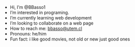 - Hi, I’m @BBasso1
- I’m interested in programing.
- I’m currently learning web development
- I’m looking to collaborate on a web page
- How to reach me: bbasso@utem.cl
- Pronouns: he/him
- Fun fact: i like good movies, not old or new just good ones

<!---
BBasso1/BBasso1 is a ✨ special ✨ repository because its `README.md` (this file) appears on your GitHub profile.
--->
